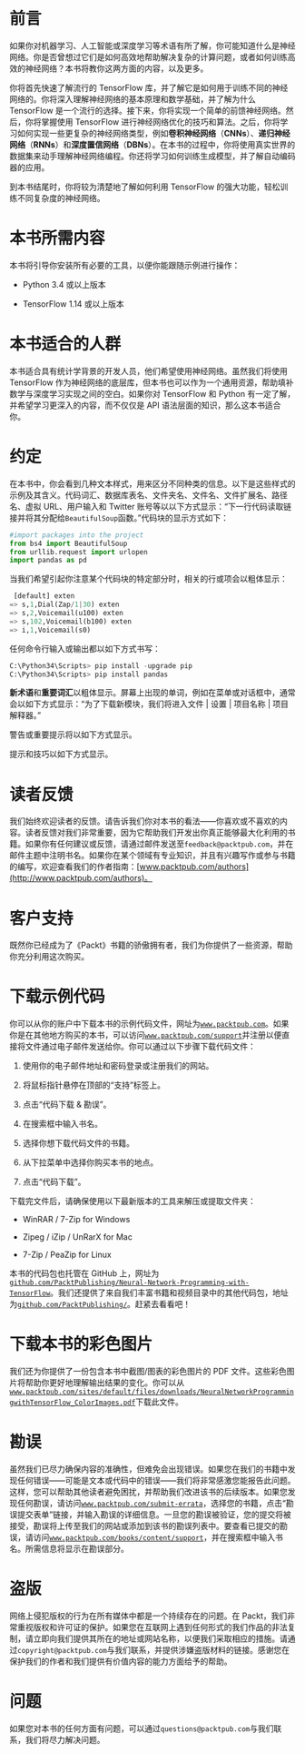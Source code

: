 # 前言

如果你对机器学习、人工智能或深度学习等术语有所了解，你可能知道什么是神经网络。你是否曾想过它们是如何高效地帮助解决复杂的计算问题，或者如何训练高效的神经网络？本书将教你这两方面的内容，以及更多。

你将首先快速了解流行的 TensorFlow 库，并了解它是如何用于训练不同的神经网络的。你将深入理解神经网络的基本原理和数学基础，并了解为什么 TensorFlow 是一个流行的选择。接下来，你将实现一个简单的前馈神经网络。然后，你将掌握使用 TensorFlow 进行神经网络优化的技巧和算法。之后，你将学习如何实现一些更复杂的神经网络类型，例如**卷积神经网络**（**CNNs**）、**递归神经网络**（**RNNs**）和**深度置信网络**（**DBNs**）。在本书的过程中，你将使用真实世界的数据集来动手理解神经网络编程。你还将学习如何训练生成模型，并了解自动编码器的应用。

到本书结尾时，你将较为清楚地了解如何利用 TensorFlow 的强大功能，轻松训练不同复杂度的神经网络。

# 本书所需内容

本书将引导你安装所有必要的工具，以便你能跟随示例进行操作：

+   Python 3.4 或以上版本

+   TensorFlow 1.14 或以上版本

# 本书适合的人群

本书适合具有统计学背景的开发人员，他们希望使用神经网络。虽然我们将使用 TensorFlow 作为神经网络的底层库，但本书也可以作为一个通用资源，帮助填补数学与深度学习实现之间的空白。如果你对 TensorFlow 和 Python 有一定了解，并希望学习更深入的内容，而不仅仅是 API 语法层面的知识，那么这本书适合你。

# 约定

在本书中，你会看到几种文本样式，用来区分不同种类的信息。以下是这些样式的示例及其含义。代码词汇、数据库表名、文件夹名、文件名、文件扩展名、路径名、虚拟 URL、用户输入和 Twitter 账号等以以下方式显示：“下一行代码读取链接并将其分配给`BeautifulSoup`函数。”代码块的显示方式如下：

```py
#import packages into the project 
from bs4 import BeautifulSoup 
from urllib.request import urlopen 
import pandas as pd
```

当我们希望引起你注意某个代码块的特定部分时，相关的行或项会以粗体显示：

```py
 [default] exten 
=> s,1,Dial(Zap/1|30) exten 
=> s,2,Voicemail(u100) exten 
=> s,102,Voicemail(b100) exten 
=> i,1,Voicemail(s0) 
```

任何命令行输入或输出都以如下方式书写：

```py
C:\Python34\Scripts> pip install -upgrade pip
C:\Python34\Scripts> pip install pandas
```

**新术语**和**重要词汇**以粗体显示。屏幕上出现的单词，例如在菜单或对话框中，通常会以如下方式显示：“为了下载新模块，我们将进入文件 | 设置 | 项目名称 | 项目解释器。”

警告或重要提示将以如下方式显示。

提示和技巧以如下方式显示。

# 读者反馈

我们始终欢迎读者的反馈。请告诉我们你对本书的看法——你喜欢或不喜欢的内容。读者反馈对我们非常重要，因为它帮助我们开发出你真正能够最大化利用的书籍。如果你有任何建议或反馈，请通过邮件发送至`feedback@packtpub.com`，并在邮件主题中注明书名。如果你在某个领域有专业知识，并且有兴趣写作或参与书籍的编写，欢迎查看我们的作者指南：[www.packtpub.com/authors](http://www.packtpub.com/authors)。

# 客户支持

既然你已经成为了《Packt》书籍的骄傲拥有者，我们为你提供了一些资源，帮助你充分利用这次购买。

# 下载示例代码

你可以从你的账户中下载本书的示例代码文件，网址为[`www.packtpub.com`](http://www.packtpub.com)。如果你是在其他地方购买的本书，可以访问[`www.packtpub.com/support`](http://www.packtpub.com/support)并注册以便直接将文件通过电子邮件发送给你。你可以通过以下步骤下载代码文件：

1.  使用你的电子邮件地址和密码登录或注册我们的网站。

1.  将鼠标指针悬停在顶部的“支持”标签上。

1.  点击“代码下载 & 勘误”。

1.  在搜索框中输入书名。

1.  选择你想下载代码文件的书籍。

1.  从下拉菜单中选择你购买本书的地点。

1.  点击“代码下载”。

下载完文件后，请确保使用以下最新版本的工具来解压或提取文件夹：

+   WinRAR / 7-Zip for Windows

+   Zipeg / iZip / UnRarX for Mac

+   7-Zip / PeaZip for Linux

本书的代码包也托管在 GitHub 上，网址为[`github.com/PacktPublishing/Neural-Network-Programming-with-TensorFlow`](https://github.com/PacktPublishing/Neural-Network-Programming-with-TensorFlow)。我们还提供了来自我们丰富书籍和视频目录中的其他代码包，地址为[`github.com/PacktPublishing/`](https://github.com/PacktPublishing/)。赶紧去看看吧！

# 下载本书的彩色图片

我们还为你提供了一份包含本书中截图/图表的彩色图片的 PDF 文件。这些彩色图片将帮助你更好地理解输出结果的变化。你可以从[`www.packtpub.com/sites/default/files/downloads/NeuralNetworkProgrammingwithTensorFlow_ColorImages.pdf`](https://www.packtpub.com/sites/default/files/downloads/NeuralNetworkProgrammingwithTensorFlow_ColorImages.pdf)下载此文件。

# 勘误

虽然我们已尽力确保内容的准确性，但难免会出现错误。如果您在我们的书籍中发现任何错误——可能是文本或代码中的错误——我们将非常感激您能报告此问题。这样，您可以帮助其他读者避免困扰，并帮助我们改进该书的后续版本。如果您发现任何勘误，请访问[`www.packtpub.com/submit-errata`](http://www.packtpub.com/submit-errata)，选择您的书籍，点击“勘误提交表单”链接，并输入勘误的详细信息。一旦您的勘误被验证，您的提交将被接受，勘误将上传至我们的网站或添加到该书的勘误列表中。要查看已提交的勘误，请访问[`www.packtpub.com/books/content/support`](https://www.packtpub.com/books/content/support)，并在搜索框中输入书名。所需信息将显示在勘误部分。

# 盗版

网络上侵犯版权的行为在所有媒体中都是一个持续存在的问题。在 Packt，我们非常重视版权和许可证的保护。如果您在互联网上遇到任何形式的我们作品的非法复制，请立即向我们提供其所在的地址或网站名称，以便我们采取相应的措施。请通过`copyright@packtpub.com`与我们联系，并提供涉嫌盗版材料的链接。感谢您在保护我们的作者和我们提供有价值内容的能力方面给予的帮助。

# 问题

如果您对本书的任何方面有问题，可以通过`questions@packtpub.com`与我们联系，我们将尽力解决问题。
